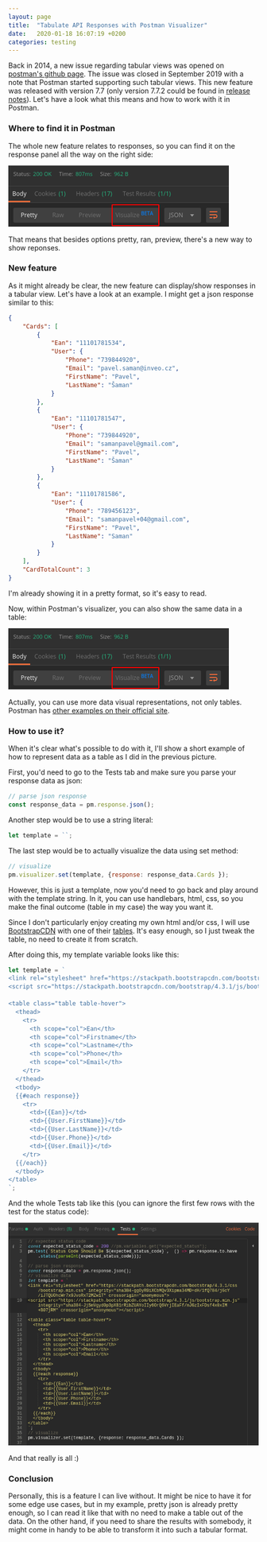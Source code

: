 ```yaml
---
layout: page
title:  "Tabulate API Responses with Postman Visualizer"
date:   2020-01-18 16:07:19 +0200
categories: testing
---
```


Back in 2014, a new issue regarding tabular views was opened on [postman's github page](https://github.com/postmanlabs/postman-app-support/issues/519). The issue was closed in September 2019 with a note that Postman started supporting such tabular views. This new feature was released with version 7.7 (only version 7.7.2 could be found in [release notes](https://www.getpostman.com/downloads/release-notes)). Let's have a look what this means and how to work with it in Postman.

### Where to find it in Postman

The whole new feature relates to responses, so you can find it on the response panel all the way on the right side:

![image](/images/postman_visualizer_panel.png)

That means that besides options pretty, ran, preview, there's a new way to show reponses.

### New feature

As it might already be clear, the new feature can display/show responses in a tabular view. Let's have a look at an example. I might get a json response similar to this:

```json
{
    "Cards": [
        {
            "Ean": "11101781534",
            "User": {
                "Phone": "739844920",
                "Email": "pavel.saman@inveo.cz",
                "FirstName": "Pavel",
                "LastName": "Šaman"
            }
        },
        {
            "Ean": "11101781547",
            "User": {
                "Phone": "739844920",
                "Email": "samanpavel@gmail.com",
                "FirstName": "Pavel",
                "LastName": "Šaman"
            }
        },
        {
            "Ean": "11101781586",
            "User": {
                "Phone": "789456123",
                "Email": "samanpavel+04@gmail.com",
                "FirstName": "Pavel",
                "LastName": "Saman"
            }
        }
    ],
    "CardTotalCount": 3
}
```

I'm already showing it in a pretty format, so it's easy to read.

Now, within Postman's visualizer, you can also show the same data in a table:

![image](/images/postman_visualizer_panel.png)

Actually, you can use more data visual representations, not only tables. Postman has [other examples on their official site](https://learning.getpostman.com/docs/postman/sending-api-requests/visualizer/).

### How to use it?

When it's clear what's possible to do with it, I'll show a short example of how to represent data as a table as I did in the previous picture.

First, you'd need to go to the Tests tab and make sure you parse your response data as json:

```javascript
// parse json response
const response_data = pm.response.json();
```

Another step would be to use a string literal:

```javascript
let template = ``;
```

The last step would be to actually visualize the data using set method:

```javascript
// visualize
pm.visualizer.set(template, {response: response_data.Cards });
```

However, this is just a template, now you'd need to go back and play around with the template string. In it, you can use handlebars, html, css, so you make the final outcome (table in my case) the way you want it.

Since I don't particularly enjoy creating my own html and/or css, I will use [BootstrapCDN](https://getbootstrap.com/docs/4.3/getting-started/download/) with one of their [tables](https://getbootstrap.com/docs/4.3/content/tables/). It's easy enough, so I just tweak the table, no need to create it from scratch.

After doing this, my template variable looks like this:

```javascript
let template = `
<link rel="stylesheet" href="https://stackpath.bootstrapcdn.com/bootstrap/4.3.1/css/bootstrap.min.css" integrity="sha384-ggOyR0iXCbMQv3Xipma34MD+dH/1fQ784/j6cY/iJTQUOhcWr7x9JvoRxT2MZw1T" crossorigin="anonymous">
<script src="https://stackpath.bootstrapcdn.com/bootstrap/4.3.1/js/bootstrap.min.js" integrity="sha384-JjSmVgyd0p3pXB1rRibZUAYoIIy6OrQ6VrjIEaFf/nJGzIxFDsf4x0xIM+B07jRM" crossorigin="anonymous"></script>

<table class="table table-hover">
  <thead>
    <tr>
      <th scope="col">Ean</th>
      <th scope="col">Firstname</th>
      <th scope="col">Lastname</th>
      <th scope="col">Phone</th>
      <th scope="col">Email</th>
    </tr>
  </thead>
  <tbody>
  {{#each response}}
    <tr>
      <td>{{Ean}}</td>
      <td>{{User.FirstName}}</td>
      <td>{{User.LastName}}</td>
      <td>{{User.Phone}}</td>
      <td>{{User.Email}}</td>
    </tr>
  {{/each}}
  </tbody>
</table>
`;
```

And the whole Tests tab like this (you can ignore the first few rows with the test for the status code):

![image](/images/postman_visualizer_tests_tab.png)

And that really is all :)

### Conclusion

Personally, this is a feature I can live without. It might be nice to have it for some edge use cases, but in my example, pretty json is already pretty enough, so I can read it like that with no need to make a table out of the data. On the other hand, if you need to share the results with somebody, it might come in handy to be able to transform it into such a tabular format.